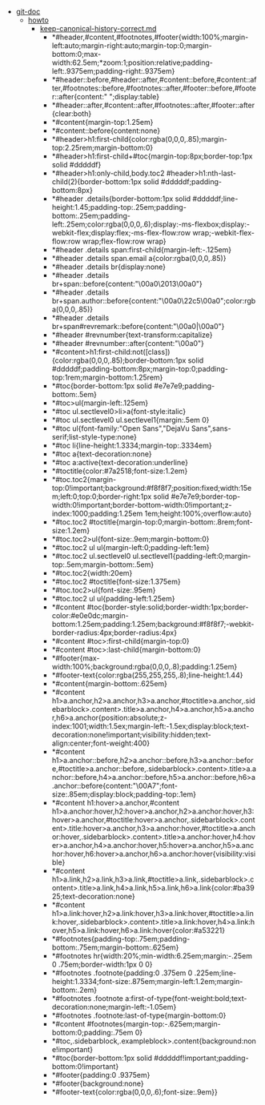- <a href = "E:\Node_projects\Node_Way\NBase\_Md\_Index\_Git\content\Docs\C_Program_Files_Git_mingw64_share_doc_git-doc\_src\doc\git-doc\cat.git-doc\dir.git-doc.md">git-doc</a>
    - <a href = "E:\Node_projects\Node_Way\NBase\_Md\_Index\_Git\content\Docs\C_Program_Files_Git_mingw64_share_doc_git-doc\_src\doc\git-doc\howto\cat.howto\dir.howto.md">howto</a>
        - <a href = "E:\Node_projects\Node_Way\NBase\_Md\_Index\_Git\content\Docs\C_Program_Files_Git_mingw64_share_doc_git-doc\_src\doc\git-doc\howto\keep-canonical-history-correct.md">keep-canonical-history-correct.md</a>
            - *#header,#content,#footnotes,#footer{width:100%;margin-left:auto;margin-right:auto;margin-top:0;margin-bottom:0;max-width:62.5em;*zoom:1;position:relative;padding-left:.9375em;padding-right:.9375em}
            - *#header::before,#header::after,#content::before,#content::after,#footnotes::before,#footnotes::after,#footer::before,#footer::after{content:" ";display:table}
            - *#header::after,#content::after,#footnotes::after,#footer::after{clear:both}
            - *#content{margin-top:1.25em}
            - *#content::before{content:none}
            - *#header>h1:first-child{color:rgba(0,0,0,.85);margin-top:2.25rem;margin-bottom:0}
            - *#header>h1:first-child+#toc{margin-top:8px;border-top:1px solid #dddddf}
            - *#header>h1:only-child,body.toc2 #header>h1:nth-last-child(2){border-bottom:1px solid #dddddf;padding-bottom:8px}
            - *#header .details{border-bottom:1px solid #dddddf;line-height:1.45;padding-top:.25em;padding-bottom:.25em;padding-left:.25em;color:rgba(0,0,0,.6);display:-ms-flexbox;display:-webkit-flex;display:flex;-ms-flex-flow:row wrap;-webkit-flex-flow:row wrap;flex-flow:row wrap}
            - *#header .details span:first-child{margin-left:-.125em}
            - *#header .details span.email a{color:rgba(0,0,0,.85)}
            - *#header .details br{display:none}
            - *#header .details br+span::before{content:"\00a0\2013\00a0"}
            - *#header .details br+span.author::before{content:"\00a0\22c5\00a0";color:rgba(0,0,0,.85)}
            - *#header .details br+span#revremark::before{content:"\00a0|\00a0"}
            - *#header #revnumber{text-transform:capitalize}
            - *#header #revnumber::after{content:"\00a0"}
            - *#content>h1:first-child:not([class]){color:rgba(0,0,0,.85);border-bottom:1px solid #dddddf;padding-bottom:8px;margin-top:0;padding-top:1rem;margin-bottom:1.25rem}
            - *#toc{border-bottom:1px solid #e7e7e9;padding-bottom:.5em}
            - *#toc>ul{margin-left:.125em}
            - *#toc ul.sectlevel0>li>a{font-style:italic}
            - *#toc ul.sectlevel0 ul.sectlevel1{margin:.5em 0}
            - *#toc ul{font-family:"Open Sans","DejaVu Sans",sans-serif;list-style-type:none}
            - *#toc li{line-height:1.3334;margin-top:.3334em}
            - *#toc a{text-decoration:none}
            - *#toc a:active{text-decoration:underline}
            - *#toctitle{color:#7a2518;font-size:1.2em}
            - *#toc.toc2{margin-top:0!important;background:#f8f8f7;position:fixed;width:15em;left:0;top:0;border-right:1px solid #e7e7e9;border-top-width:0!important;border-bottom-width:0!important;z-index:1000;padding:1.25em 1em;height:100%;overflow:auto}
            - *#toc.toc2 #toctitle{margin-top:0;margin-bottom:.8rem;font-size:1.2em}
            - *#toc.toc2>ul{font-size:.9em;margin-bottom:0}
            - *#toc.toc2 ul ul{margin-left:0;padding-left:1em}
            - *#toc.toc2 ul.sectlevel0 ul.sectlevel1{padding-left:0;margin-top:.5em;margin-bottom:.5em}
            - *#toc.toc2{width:20em}
            - *#toc.toc2 #toctitle{font-size:1.375em}
            - *#toc.toc2>ul{font-size:.95em}
            - *#toc.toc2 ul ul{padding-left:1.25em}
            - *#content #toc{border-style:solid;border-width:1px;border-color:#e0e0dc;margin-bottom:1.25em;padding:1.25em;background:#f8f8f7;-webkit-border-radius:4px;border-radius:4px}
            - *#content #toc>:first-child{margin-top:0}
            - *#content #toc>:last-child{margin-bottom:0}
            - *#footer{max-width:100%;background:rgba(0,0,0,.8);padding:1.25em}
            - *#footer-text{color:rgba(255,255,255,.8);line-height:1.44}
            - *#content{margin-bottom:.625em}
            - *#content h1>a.anchor,h2>a.anchor,h3>a.anchor,#toctitle>a.anchor,.sidebarblock>.content>.title>a.anchor,h4>a.anchor,h5>a.anchor,h6>a.anchor{position:absolute;z-index:1001;width:1.5ex;margin-left:-1.5ex;display:block;text-decoration:none!important;visibility:hidden;text-align:center;font-weight:400}
            - *#content h1>a.anchor::before,h2>a.anchor::before,h3>a.anchor::before,#toctitle>a.anchor::before,.sidebarblock>.content>.title>a.anchor::before,h4>a.anchor::before,h5>a.anchor::before,h6>a.anchor::before{content:"\00A7";font-size:.85em;display:block;padding-top:.1em}
            - *#content h1:hover>a.anchor,#content h1>a.anchor:hover,h2:hover>a.anchor,h2>a.anchor:hover,h3:hover>a.anchor,#toctitle:hover>a.anchor,.sidebarblock>.content>.title:hover>a.anchor,h3>a.anchor:hover,#toctitle>a.anchor:hover,.sidebarblock>.content>.title>a.anchor:hover,h4:hover>a.anchor,h4>a.anchor:hover,h5:hover>a.anchor,h5>a.anchor:hover,h6:hover>a.anchor,h6>a.anchor:hover{visibility:visible}
            - *#content h1>a.link,h2>a.link,h3>a.link,#toctitle>a.link,.sidebarblock>.content>.title>a.link,h4>a.link,h5>a.link,h6>a.link{color:#ba3925;text-decoration:none}
            - *#content h1>a.link:hover,h2>a.link:hover,h3>a.link:hover,#toctitle>a.link:hover,.sidebarblock>.content>.title>a.link:hover,h4>a.link:hover,h5>a.link:hover,h6>a.link:hover{color:#a53221}
            - *#footnotes{padding-top:.75em;padding-bottom:.75em;margin-bottom:.625em}
            - *#footnotes hr{width:20%;min-width:6.25em;margin:-.25em 0 .75em;border-width:1px 0 0}
            - *#footnotes .footnote{padding:0 .375em 0 .225em;line-height:1.3334;font-size:.875em;margin-left:1.2em;margin-bottom:.2em}
            - *#footnotes .footnote a:first-of-type{font-weight:bold;text-decoration:none;margin-left:-1.05em}
            - *#footnotes .footnote:last-of-type{margin-bottom:0}
            - *#content #footnotes{margin-top:-.625em;margin-bottom:0;padding:.75em 0}
            - *#toc,.sidebarblock,.exampleblock>.content{background:none!important}
            - *#toc{border-bottom:1px solid #dddddf!important;padding-bottom:0!important}
            - *#footer{padding:0 .9375em}
            - *#footer{background:none}
            - *#footer-text{color:rgba(0,0,0,.6);font-size:.9em}}
    
